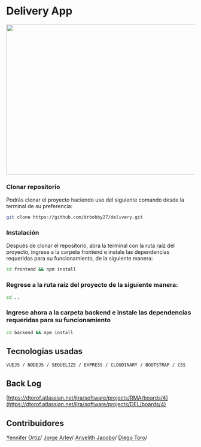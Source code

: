 # Delivery App

<div align="center">
  <img width="600" height="400"  src="https://res.cloudinary.com/jorge-tarifa/image/upload/v1665118200/carrito-market-mix/Magna_hoka4e.jpg"/>
</div>


### Clonar repositorio
Podrás clonar el proyecto haciendo uso del siguiente comando desde la terminal de su preferencia:  

```bash
git clone https://github.com/drbobby27/delivery.git
```
### Instalación
Después de clonar el repositorio, abra la terminal con la ruta raíz del proyecto, ingrese a la carpeta frontend e instale las dependencias requeridas para su funcionamiento, de la siguiente manera: 

```bash
cd frontend && npm install
```

### Regrese a la ruta raíz del proyecto de la siguiente manera: 

```bash
cd ..
```
### Ingrese ahora a la carpeta backend e instale las dependencias requeridas para su funcionamiento

```bash
cd backend && npm install
```

## Tecnologias usadas
`VUEJS / NODEJS / SEQUELIZE / EXPRESS / CLOUDINARY / BOOTSTRAP / CSS`

## Back Log
[https://dtorof.atlassian.net/jira/software/projects/RMA/boards/4](https://dtorof.atlassian.net/jira/software/projects/DEL/boards/4)

## Contribuidores
[Yennifer Ortiz](https://github.com/yortizher)/
[Jorge Arley](https://github.com/drbobby27)/
[Anyelith Jacobo](https://github.com/anyelithj)/
[Diego Toro](https://github.com/Dtorof)/
